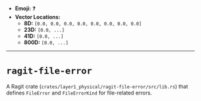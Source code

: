 - **Emoji:** ❓
- **Vector Locations:**
    - **8D:** `[0.0, 0.0, 0.0, 0.0, 0.0, 0.0, 0.0, 0.0]`
    - **23D:** `[0.0, ...]`
    - **41D:** `[0.0, ...]`
    - **800D:** `[0.0, ...]`

---

# `ragit-file-error`

A Ragit crate (`crates/layer1_physical/ragit-file-error/src/lib.rs`) that defines `FileError` and `FileErrorKind` for file-related errors.